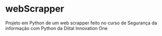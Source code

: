 # webScrapper
Projeto em Python de um web scrapper feito no curso de Segurança da informação com Python da Diital Innovation One

